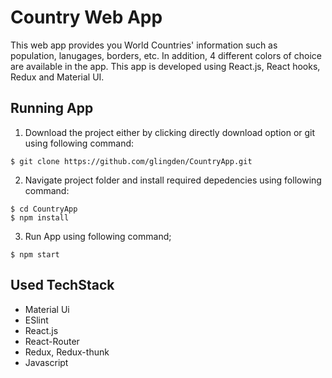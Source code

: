 # Country Web App 
This web app provides you World Countries' information such as population, lanugages, borders, etc. In addition, 4 different colors of choice are available in the app.  This app is developed using React.js, React hooks, Redux and Material UI.


## Running App 

1. Download the project either by clicking directly download option or git using following command:
```
$ git clone https://github.com/glingden/CountryApp.git
```

2. Navigate project folder and install required depedencies using following command:
  ```
  $ cd CountryApp
  $ npm install
  ```
3. Run App using following command;
  ```
  $ npm start
  ```


## Used TechStack
<ul>
  <li>Material Ui</li>
  <li>ESlint</li>
  <li>React.js</li>
  <li>React-Router</li>
  <li>Redux, Redux-thunk</li>
  <li>Javascript</li>
</ul>

